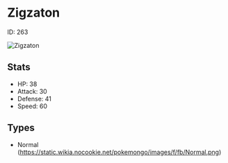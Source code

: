 # Zigzaton


ID: 263

![](https://raw.githubusercontent.com/PokeAPI/sprites/master/sprites/pokemon/other/official-artwork/263.png "Zigzaton")

## Stats


 - HP: 38
 - Attack: 30
 - Defense: 41
 - Speed: 60

## Types


 - Normal (https://static.wikia.nocookie.net/pokemongo/images/f/fb/Normal.png)
